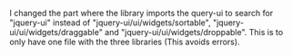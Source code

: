 I changed the part where the library imports the query-ui to search for "jquery-ui" instead of "jquery-ui/ui/widgets/sortable", "jquery-ui/ui/widgets/draggable" and "jquery-ui/ui/widgets/droppable". This is to only have one file with the three libraries (This avoids errors).
